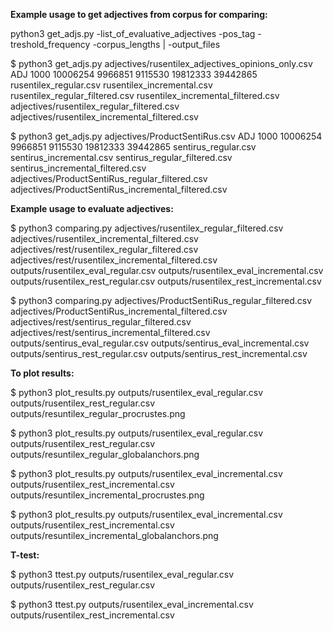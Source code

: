 **Example usage to get adjectives from corpus for comparing:**  

python3 get_adjs.py -list_of_evaluative_adjectives -pos_tag -treshold_frequency -corpus_lengths | -output_files

$ python3 get_adjs.py adjectives/rusentilex_adjectives_opinions_only.csv ADJ 1000 10006254 9966851 9115530 19812333 39442865 rusentilex_regular.csv rusentilex_incremental.csv rusentilex_regular_filtered.csv rusentilex_incremental_filtered.csv adjectives/rusentilex_regular_filtered.csv adjectives/rusentilex_incremental_filtered.csv

$ python3 get_adjs.py adjectives/ProductSentiRus.csv ADJ 1000 10006254 9966851 9115530 19812333 39442865 sentirus_regular.csv sentirus_incremental.csv sentirus_regular_filtered.csv sentirus_incremental_filtered.csv adjectives/ProductSentiRus_regular_filtered.csv adjectives/ProductSentiRus_incremental_filtered.csv

**Example usage to evaluate adjectives:**  

$ python3 comparing.py adjectives/rusentilex_regular_filtered.csv adjectives/rusentilex_incremental_filtered.csv adjectives/rest/rusentilex_regular_filtered.csv adjectives/rest/rusentilex_incremental_filtered.csv outputs/rusentilex_eval_regular.csv outputs/rusentilex_eval_incremental.csv outputs/rusentilex_rest_regular.csv outputs/rusentilex_rest_incremental.csv

$ python3 comparing.py adjectives/ProductSentiRus_regular_filtered.csv adjectives/ProductSentiRus_incremental_filtered.csv adjectives/rest/sentirus_regular_filtered.csv adjectives/rest/sentirus_incremental_filtered.csv outputs/sentirus_eval_regular.csv outputs/sentirus_eval_incremental.csv outputs/sentirus_rest_regular.csv outputs/sentirus_rest_incremental.csv

**To plot results:**  

$ python3 plot_results.py outputs/rusentilex_eval_regular.csv outputs/rusentilex_rest_regular.csv outputs/resuntilex_regular_procrustes.png

$ python3 plot_results.py outputs/rusentilex_eval_regular.csv outputs/rusentilex_rest_regular.csv outputs/resuntilex_regular_globalanchors.png

$ python3 plot_results.py outputs/rusentilex_eval_incremental.csv outputs/rusentilex_rest_incremental.csv outputs/resuntilex_incremental_procrustes.png

$ python3 plot_results.py outputs/rusentilex_eval_incremental.csv outputs/rusentilex_rest_incremental.csv outputs/resuntilex_incremental_globalanchors.png

**T-test:**  

$ python3 ttest.py outputs/rusentilex_eval_regular.csv outputs/rusentilex_rest_regular.csv

$ python3 ttest.py outputs/rusentilex_eval_incremental.csv outputs/rusentilex_rest_incremental.csv

